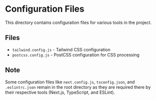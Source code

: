 # Configuration Files

This directory contains configuration files for various tools in the project.

## Files

- `tailwind.config.js` - Tailwind CSS configuration
- `postcss.config.js` - PostCSS configuration for CSS processing

## Note

Some configuration files like `next.config.js`, `tsconfig.json`, and `.eslintrc.json` remain in the root directory as they are required there by their respective tools (Next.js, TypeScript, and ESLint). 